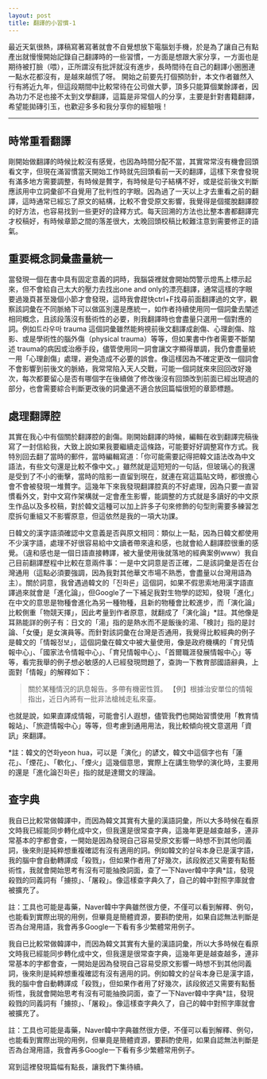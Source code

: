 ```yaml
---
layout: post
title: 翻譯的小習慣-1
---
```


最近天氣很熱，譯稿寫著寫著就會不自覺想放下電腦划手機，於是為了讓自己有點產出就慢慢開始記錄自己翻譯時的一些習慣，一方面是想跟大家分享，一方面也是期待被打臉（喂），正所謂沒有批評就沒有進步，長時間待在自己的翻譯小圈圈連一點水花都沒有，是越來越慌了呀。
開始之前要先打個預防針，本文作者雖然入行有將近九年，但這段期間中比較常待在公司做大夢，頂多只能算個業餘譯者，<span class="light">因為功力不足也接不太到文學翻譯</span>，這篇是非常個人的分享，主要是針對書籍翻譯，希望能拋磚引玉，也歡迎多多和我分享你的經驗哦！

---

## 時常重看翻譯

剛開始做翻譯的時候比較沒有感覺，也因為時間分配不當，其實常常沒有機會回頭看文字，但現在滿習慣當天開始工作時就先回頭看前一天的翻譯，這樣下來會發現有滿多地方需要調整，有時候是贅字，有時候是句子結構不好，或是從前後文判斷應該用中立詞彙卻不自覺用了批判性的字眼。因為過了一天以上才去重看之前的翻譯，這時通常已經忘了原文的結構，比較不會受原文影響，我覺得是個擺脫翻譯腔的好方法，也容易找到一些更好的詮釋方式。每天回溯的方法也比整本書都翻譯完才校稿好，有時候章節之間的落差很大，太晚回頭校稿比較難注意到需要修正的語氣。

## 重要概念詞彙盡量統一

當發現一個在書中具有固定意義的詞時，我腦袋裡就會開始閃警示燈馬上標示起來，但不會給自己太大的壓力去找出one and only的漂亮翻譯，通常這樣的字眼要過幾頁甚至幾個小節才會發現，這時我會趕快ctrl+F找尋前面翻譯過的文字，觀察該詞彙在不同脈絡下可以做區別還是應統一，如作者持續使用同一個詞彙去闡述相同概念，且該段落沒有藝術性的必要，則我翻譯時也會盡量只選用一個對應的詞。例如트라우마 trauma 這個詞彙雖然能夠視前後文翻譯成創傷、心理創傷、陰影、或是學術性的腦外傷（physical trauma）等等，但如果書中作者需要不斷闡述 trauma的病因或治療手段，儘管使用同一詞會讓文字顯得單調，我仍會盡量統一用「心理創傷」處理，避免造成不必要的誤會。像這樣因為不確定更改一個詞會不會影響到前後文的脈絡，我常常陷入天人交戰，可能一個詞就來來回回改好幾次，每次都要留心是否有哪個字在後續做了修改後沒有回頭改到前面已經出現過的部分，也會需要綜合判斷更改後的詞彙適不適合放回篇幅很短的章節標題。

## 處理翻譯腔

其實在我心中有個關於翻譯腔的創傷。剛開始翻譯的時候，編輯在收到翻譯完稿後寫了一封信給我，大致上說如果我要繼續走這條路，可能要好好調整寫作方式。我特別回去翻了當時的郵件，當時編輯寫道：「你可能需要記得把韓文語法改為中文語法，有些文句還是比較不像中文。」雖然就是這短短的一句話，但玻璃心的我還是受到了不小的衝擊，當時的陰影一直留到現在，就連在寫這篇貼文時，都很擔心會不會被發現一堆贅字。這幾年下來我發現翻譯腔真的不好處理，因為只要一直習慣看外文，對中文寫作架構就一定會產生影響，能調整的方式就是多讀好的中文原生作品以及多校稿，對於韓文這種可以加上許多子句來修飾的句型則需要多練習怎麼拆句重組又不影響原意，但這依然是我的一項大功課。

日韓文的漢字語須確認中文意義是否與原文相同：類似上一點，因為日韓文都使用不少漢字語，處理不好很容易給中文讀者帶來違和感，也就會給人翻譯腔很重的感覺。（違和感也是一個日語直接轉譯，被大量使用後就落地的經典案例www）我自己目前翻譯歷程中比較在意兩件事：一是中文詞意是否正確，二是該詞彙是否在台灣通用（這點必須要強調，因為我對其他華文市場不熟悉，會盡量以台灣用語為主）。關於詞意，我曾遇過韓文的「진화론」這個詞，如果不假思索地用漢字語直譯過來就會是「進化論」，但Google了一下補足我對生物學的認知，發現「進化」在中文的意思是物種會進化為另一種物種，且新的物種會比較進步，而「演化論」比較側重「物競天擇」，因此考量到作者原意，就翻成了「演化論」*註。其他像是耳熟能詳的例子有：日文的「湯」指的是熱水而不是飯後的湯、「検討」指的是討論、「女優」是女演員等。而針對該詞彙在台灣是否通用，我覺得比較經典的例子是韓文的「情報정보」，這個詞彙在韓文中被大量使用，像是政府機構的「育兒情報中心」、「國家法令情報中心」、「育兒情報中心」、「首爾職涯發展情報中心」等等，看完我舉的例子想必敏感的人已經發現問題了，查詢一下教育部國語辭典，上面對「情報」的解釋如下：

> 關於某種情況的訊息報告。多帶有機密性質。
> 【例】根據治安單位的情報指出，近日內將有一批非法槍械走私來臺。

也就是說，如果直譯成情報，可能會引人遐想，儘管我們也開始習慣使用「教育情報站」、「旅遊情報中心」等等，但考慮到通用用法，我比較傾向視文意選用「資訊」來翻譯。

*註：韓文的연화yeon hua，可以是「演化」的諺文，韓文中這個字也有「蓮花」、「煙花」、「軟化」、「煙火」這幾個意思，實際上在講生物學的演化時，主要用的還是「進化論진화론」指的就是達爾文的理論。

## 查字典
我自已比較常做韓譯中，而因為韓文其實有大量的漢語詞彙，所以大多時候在看原文時我已經能同步轉化成中文，但我還是很常查字典，這幾年更是越查越多，連非常基本的字都會查，一開始是因為發現自己容易受原文影響一時想不到其他同義詞，後來則是純粹想重複確認有沒有適用的詞。例如韓文的살육本身已是漢字語，我的腦中會自動轉譯成「殺戮」，但如果作者用了好幾次，該段敘述又需要有點藝術性，我就會開始思考有沒有可能抽換詞面，查了一下Naver韓中字典*註，發現殺戮的同義詞有「擄掠」、「屠殺」。像這樣查字典久了，自己的韓中對照字庫就會被擴充了。



註：工具也可能是毒藥，Naver韓中字典雖然很方便，不僅可以看到解釋、例句，也能看到實際出現的用例，但畢竟是簡體資源，要斟酌使用，如果自認無法判斷是否為台灣用語，我會再多Google一下看有多少繁體常用例子。

我自已比較常做韓譯中，而因為韓文其實有大量的漢語詞彙，所以大多時候在看原文時我已經能同步轉化成中文，但我還是很常查字典，這幾年更是越查越多，連非常基本的字都會查，一開始是因為發現自己容易受原文影響一時想不到其他同義詞，後來則是純粹想重複確認有沒有適用的詞。例如韓文的살육本身已是漢字語，我的腦中會自動轉譯成「殺戮」，但如果作者用了好幾次，該段敘述又需要有點藝術性，我就會開始思考有沒有可能抽換詞面，查了一下Naver韓中字典*註，發現殺戮的同義詞有「擄掠」、「屠殺」。像這樣查字典久了，自己的韓中對照字庫就會被擴充了。

註：工具也可能是毒藥，Naver韓中字典雖然很方便，不僅可以看到解釋、例句，也能看到實際出現的用例，但畢竟是簡體資源，要斟酌使用，如果自認無法判斷是否為台灣用語，我會再多Google一下看有多少繁體常用例子。

寫到這裡發現篇幅有點長，讓我們下集待續。


